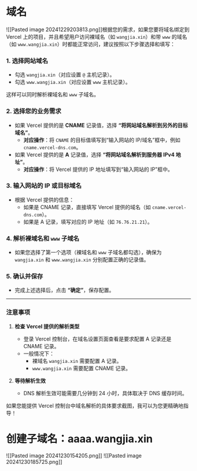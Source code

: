 # 域名
![[Pasted image 20241229203813.png]]根据您的需求，如果您要将域名绑定到 Vercel 上的项目，并且希望用户访问裸域名（如 `wangjia.xin`）和带 `www` 的域名（如 `www.wangjia.xin`）时都能正常访问，建议按照以下步骤选择和填写：

### **1. 选择网站域名**

- 勾选 `wangjia.xin`（对应设置 `@` 主机记录）。
- 勾选 `www.wangjia.xin`（对应设置 `www` 主机记录）。

这样可以同时解析裸域名和 `www` 子域名。

### **2. 选择您的业务需求**

- 如果 Vercel 提供的是 **CNAME** 记录值，选择 **“将网站域名解析到另外的目标域名”**。
    - **对应操作**：将 `CNAME` 的目标值填写到“输入网站的 IP/域名”框中，例如 `cname.vercel-dns.com`。
- 如果 Vercel 提供的是 **A** 记录值，选择 **“将网站域名解析到服务器 IPv4 地址”**。
    - **对应操作**：将 Vercel 提供的 IP 地址填写到“输入网站的 IP”框中。

### **3. 输入网站的 IP 或目标域名**

- 根据 Vercel 提供的信息：
    - 如果是 CNAME 记录，直接填写 Vercel 提供的域名（如 `cname.vercel-dns.com`）。
    - 如果是 A 记录，填写对应的 IP 地址（如 `76.76.21.21`）。

### **4. 解析裸域名和 `www` 子域名**

- 如果您选择了第一个选项（裸域名和 `www` 子域名都勾选），确保为 `wangjia.xin` 和 `www.wangjia.xin` 分别配置正确的记录值。

### **5. 确认并保存**

- 完成上述选择后，点击 **“确定”**，保存配置。

---

### 注意事项

1. **检查 Vercel 提供的解析类型**
    
    - 登录 Vercel 控制台，在域名设置页面查看是要求配置 A 记录还是 CNAME 记录。
    - 一般情况下：
        - 裸域名 `wangjia.xin` 需要配置 A 记录。
        - `www.wangjia.xin` 需要配置 CNAME 记录。
2. **等待解析生效**
    
    - DNS 解析生效可能需要几分钟到 24 小时，具体取决于 DNS 缓存时间。

如果您能提供 Vercel 控制台中域名解析的具体要求截图，我可以为您更精确地指导！













# 创建子域名：aaaa.wangjia.xin
![[Pasted image 20241230154205.png]]
![[Pasted image 20241230185725.png]]